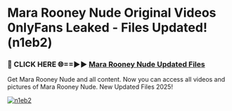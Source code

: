 # Mara Rooney Nude Original Videos 0nlyFans Leaked - Files Updated! (n1eb2)

<h3>🔴 CLICK HERE 🌐==►► <a href="https://tinyurl.com/5h6xmrr3" rel="nofollow">Mara Rooney Nude Updated Files</a></h3>

Get Mara Rooney Nude and all content. Now you can access all videos and pictures of Mara Rooney Nude. New Updated Files 2025!

[![n1eb2](https://i.imgur.com/KVD873Z.gif)](https://tinyurl.com/5h6xmrr3)
